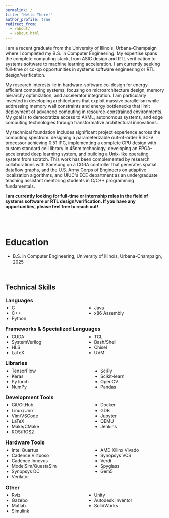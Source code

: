 ```yaml
---
permalink: /
title: "Hello There!"
author_profile: true
redirect_from: 
  - /about/
  - /about.html
---
```


I am a recent graduate from the University of Illinois, Urbana-Champaign where I completed my B.S. in Computer Engineering. My expertise spans the complete computing stack, from ASIC design and RTL verification to systems software to machine learning acceleration. I am currently seeking full-time or co-op opportunities in systems software engineering or RTL design/verification.

My research interests lie in hardware-software co-design for energy-efficient computing systems, focusing on microarchitecture design, memory hierarchy optimization, and accelerator integration. I am particularly invested in developing architectures that exploit massive parallelism while addressing memory wall constraints and energy bottlenecks that limit deployment of advanced computing in resource-constrained environments. My goal is to democratize access to AI/ML, autonomous systems, and edge computing technologies through transformative architectural innovations.

My technical foundation includes significant project experience across the computing spectrum: designing a parameterizable out-of-order RISC-V processor achieving 0.51 IPC, implementing a complete CPU design with custom standard cell library in 45nm technology, developing an FPGA-accelerated deep learning system, and building a Unix-like operating system from scratch. This work has been complemented by research collaborations with Samsung on a CGRA controller that generates spatial dataflow graphs, and the U.S. Army Corps of Engineers on adaptive localization algorithms, and UIUC's ECE department as an undergraduate teaching assistant mentoring students in C/C++ programming fundamentals.


**I am currently looking for full-time or internship roles in the field of systems software or RTL design/verification. If you have any opportunities, please feel free to reach out!**


<br><br>

Education
======
* B.S. in Computer Engineering, University of Illinois, Urbana-Champaign, 2025

<br>

## Technical Skills

<h3 style="margin-bottom: 5px; margin-top: 10px;">Languages</h3>
<div style="display: flex; flex-wrap: wrap; gap: 20px; margin-bottom: 5px;">
<div style="flex: 1; min-width: 150px;">
<ul style="margin: 0; padding-left: 20px;">
<li>C</li>
<li>C++</li>
<li>Python</li>
</ul>
</div>
<div style="flex: 1; min-width: 150px;">
<ul style="margin: 0; padding-left: 20px;">
<li>Java</li>
<li>x86 Assembly</li>
</ul>
</div>
</div>

<h3 style="margin-bottom: 5px; margin-top: 15px;">Frameworks & Specialized Languages</h3>
<div style="display: flex; flex-wrap: wrap; gap: 20px; margin-bottom: 5px;">
<div style="flex: 1; min-width: 150px;">
<ul style="margin: 0; padding-left: 20px;">
<li>CUDA</li>
<li>SystemVerilog</li>
<li>HLS</li>
<li>LaTeX</li>
</ul>
</div>
<div style="flex: 1; min-width: 200px;">
<ul style="margin: 0; padding-left: 20px;">
<li>TCL</li>
<li>Bash/Shell</li>
<li>Chisel</li>
<li>UVM</li>
</ul>
</div>
</div>

<h3 style="margin-bottom: 5px; margin-top: 15px;">Libraries</h3>
<div style="display: flex; flex-wrap: wrap; gap: 60px; margin-bottom: 5px;">
<div style="flex: 1; min-width: 200px;">
<ul style="margin: 0; padding-left: 20px;">
<li>TensorFlow</li>
<li>Keras</li>
<li>PyTorch</li>
<li>NumPy</li>
</ul>
</div>
<div style="flex: 1; min-width: 200px;">
<ul style="margin: 0; padding-left: 20px;">
<li>SciPy</li>
<li>Scikit-learn</li>
<li>OpenCV</li>
<li>Pandas</li>
</ul>
</div>
</div>

<h3 style="margin-bottom: 5px; margin-top: 15px;">Development Tools</h3>
<div style="display: flex; flex-wrap: wrap; gap: 60px; margin-bottom: 5px;">
<div style="flex: 1; min-width: 200px;">
<ul style="margin: 0; padding-left: 20px;">
<li>Git/GitHub</li>
<li>Linux/Unix</li>
<li>Vim/VSCode</li>
<li>LaTeX</li>
<li>Make/CMake</li>
<li>ROS/ROS2</li>
</ul>
</div>
<div style="flex: 1; min-width: 200px;">
<ul style="margin: 0; padding-left: 20px;">
<li>Docker</li>
<li>GDB</li>
<li>Jupyter</li>
<li>QEMU</li>
<li>Jenkins</li>
</ul>
</div>
</div>

<h3 style="margin-bottom: 5px; margin-top: 15px;">Hardware Tools</h3>
<div style="display: flex; flex-wrap: wrap; gap: 60px; margin-bottom: 5px;">
<div style="flex: 1; min-width: 200px;">
<ul style="margin: 0; padding-left: 20px;">
<li>Intel Quartus</li>
<li>Cadence Virtuoso</li>
<li>Cadence Innovus</li>
<li>ModelSim/QuestaSim</li>
<li>Synopsys DC</li>
<li>Verilator</li>
</ul>
</div>
<div style="flex: 1; min-width: 200px;">
<ul style="margin: 0; padding-left: 20px;">
<li>AMD Xilinx Vivado</li>
<li>Synopsys VCS</li>
<li>Verdi</li>
<li>Spyglass</li>
<li>Gem5</li>
</ul>
</div>
</div>

<h3 style="margin-bottom: 5px; margin-top: 15px;">Other</h3>
<div style="display: flex; flex-wrap: wrap; gap: 20px; margin-bottom: 0;">
<div style="flex: 1; min-width: 150px;">
<ul style="margin: 0; padding-left: 20px;">
<li>Rviz</li>
<li>Gazebo</li>
<li>Matlab</li>
<li>Simulink</li>
</ul>
</div>
<div style="flex: 1; min-width: 200px;">
<ul style="margin: 0; padding-left: 20px;">
<li>Unity</li>
<li>Autodesk Inventor</li>
<li>SolidWorks</li>
</ul>
</div>
</div>